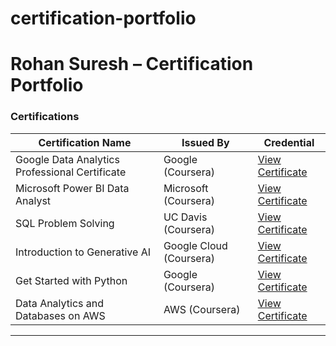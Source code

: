 # certification-portfolio

# Rohan Suresh – Certification Portfolio

### Certifications

| Certification Name | Issued By | Credential |
|--------------------|-----------|------------|
| Google Data Analytics Professional Certificate | Google (Coursera) | [View Certificate](https://coursera.org/share/c49eea56e1e22f34c12c2bd2014457f0) |
| Microsoft Power BI Data Analyst | Microsoft (Coursera) | [View Certificate](https://www.coursera.org/account/accomplishments/professional-cert/certificate/WERQCXKO6YDJ) |
| SQL Problem Solving | UC Davis (Coursera) | [View Certificate](https://coursera.org/share/790978b0d1788d0ba3d1abb7224357dd) |
| Introduction to Generative AI | Google Cloud (Coursera) | [View Certificate](https://coursera.org/share/05ab4751532d6ed6536e054d9e5ec7bf) |
| Get Started with Python | Google (Coursera) | [View Certificate](https://coursera.org/share/7755c7e09dfc90c264acd251489c4da3) |
| Data Analytics and Databases on AWS | AWS (Coursera) | [View Certificate](https://coursera.org/share/76efc107e896d6bddc6dff1267ff7ba5) |

---
